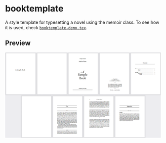 # booktemplate

A style template for typesetting a novel using the memoir class.
To see how it is used, check [`booktemplate-demo.tex`](https://github.com/verenablaschke/tex-packages/blob/main/booktemplate/booktemplate-demo.tex).

## Preview

![Screenshot of most of the pages in booktemplate-demo.pdf](https://github.com/verenablaschke/tex-packages/blob/main/booktemplate/booktemplate-demo.png)
